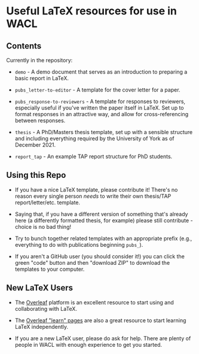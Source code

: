 # Useful LaTeX resources for use in WACL

## Contents

Currently in the repository:

* `demo` - A demo document that serves as an introduction to preparing a basic report in LaTeX.

* `pubs_letter-to-editor` - A template for the cover letter for a paper.

* `pubs_response-to-reviewers` - A template for responses to reviewers, especially useful if you've written the paper itself in LaTeX. Set up to format responses in an attractive way, and allow for cross-referencing between responses.

* `thesis` - A PhD/Masters thesis template, set up with a sensible structure and including everything required by the University of York as of December 2021.

* `report_tap` - An example TAP report structure for PhD students.

## Using this Repo

* If you have a nice LaTeX template, please contribute it! There's no reason every single person _needs_ to write their own thesis/TAP report/letter/etc. template.

* Saying that, if you have a different version of something that's already here (a differently formatted thesis, for example) please still contribute - choice is no bad thing!

* Try to bunch together related templates with an appropriate prefix (e.g., everything to do with publications beginning `pubs_`).

* If you aren't a GitHub user (you should consider it!) you can click the green "code" button and then "download ZIP" to download the templates to your computer.

## New LaTeX Users

* The [Overleaf](https://www.overleaf.com/) platform is an excellent resource to start using and collaborating with LaTeX.

* The [Overleaf "learn" pages](https://www.overleaf.com/learn) are also a great resource to start learning LaTeX independently.

* If you are a new LaTeX user, please do ask for help. There are plenty of people in WACL with enough experience to get you started.
